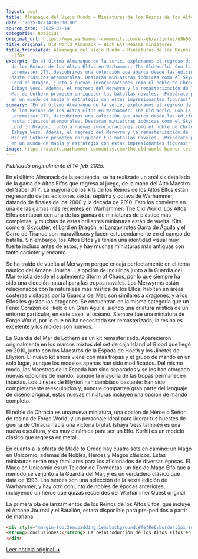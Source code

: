 ```yaml
---
layout: post
title: Almanaque del Viejo Mundo – Miniaturas de los Reinos de los Altos Elfos
date: '2025-02-14T00:00:00'
source_date: '2025-02-14'
categories: noticias
original_url: https://www.warhammer-community.com/en-gb/articles/u9h0019a/old-world-almanack-high-elf-realms-miniatures/
title_original: Old World Almanack – High Elf Realms miniatures
title_translated: Almanaque del Viejo Mundo – Miniaturas de los Reinos de los Altos
  Elfos
excerpt: 'En el último Almanaque de la serie, exploramos el regreso de las miniaturas
  de los Reinos de los Altos Elfos en Warhammer: The Old World. Con la guía del Alto
  Loremaster JTY, descubrimos una colección que abarca desde las ediciones más recientes
  hasta clásicos atemporales. Destacan miniaturas icónicas como el Skycutter y el
  Lord on Dragon, junto a nuevas incorporaciones como el noble de Chrace y la dinámica
  Ishaya Vess. Además, el regreso del Merwyrm y la remasterización de la Guardia del
  Mar de Lothern prometen enriquecer tus batallas navales. ¡Prepárate para sumergirte
  en un mundo de magia y estrategia con estas impresionantes figuras!'
summary: 'En el último Almanaque de la serie, exploramos el regreso de las miniaturas
  de los Reinos de los Altos Elfos en Warhammer: The Old World. Con la guía del Alto
  Loremaster JTY, descubrimos una colección que abarca desde las ediciones más recientes
  hasta clásicos atemporales. Destacan miniaturas icónicas como el Skycutter y el
  Lord on Dragon, junto a nuevas incorporaciones como el noble de Chrace y la dinámica
  Ishaya Vess. Además, el regreso del Merwyrm y la remasterización de la Guardia del
  Mar de Lothern prometen enriquecer tus batallas navales. ¡Prepárate para sumergirte
  en un mundo de magia y estrategia con estas impresionantes figuras!'
image: https://assets.warhammer-community.com/the-old-world-banner-test.jpg
---
```


*Publicado originalmente el 14-feb-2025.*


En el último Almanack de la secuencia, se ha realizado un análisis detallado de la gama de Altos Elfos que regresa al juego, de la mano del Alto Maestro del Saber JTY. La mayoría de los kits de los Reinos de los Altos Elfos están regresando de las ediciones sexta, séptima y octava de Warhammer, datando de finales de los 2000 y la década de 2010. Esto los convierte en una de las gamas más recientes en Warhammer: The Old World. Los Altos Elfos contaban con una de las gamas de miniaturas de plástico más completas, y muchas de estas brillantes miniaturas están de vuelta. Kits como el Skycutter, el Lord en Dragón, el Lanzavirotes Garra de Águila y el Carro de Tiranoc son maravillosos y lucen estupendamente en el campo de batalla. Sin embargo, los Altos Elfos ya tenían una identidad visual muy fuerte incluso antes de estos, y hay muchas miniaturas más antiguas con tanto carácter y encanto.

Se ha traído de vuelta al Merwyrm porque encaja perfectamente en el tema náutico del Arcane Journal. La opción de incluirlos junto a la Guardia del Mar existía desde el suplemento Storm of Chaos, por lo que siempre ha sido una elección natural para las tropas navales. Los Merwyrms están relacionados con la naturaleza más mística de los Elfos: habitan en áreas costeras visitadas por la Guardia del Mar, son similares a dragones, y a los Elfos les gustan los dragones. Se encuentran en la misma categoría que un Fénix Corazón de Hielo o un Gran Águila, siendo una criatura mística de un entorno particular, en este caso, el océano. Siempre fue una miniatura de Forge World, por lo que no ha necesitado ser remasterizada; la resina es excelente y los moldes son nuevos.

La Guardia del Mar de Lothern es un kit remasterizado. Aparecieron originalmente en los marcos mixtos del set de caja Island of Blood que llegó en 2010, junto con los Maestros de la Espada de Hoeth y los Jinetes de Ellyrion. El nuevo kit ahora viene con más tropas y el grupo de mando en un solo lugar, aunque los modelos apenas han sido modificados. Del mismo modo, los Maestros de la Espada han sido separados y se les han otorgado nuevas opciones de mando, aunque la mayoría de las tropas permanecen intactas. Los Jinetes de Ellyrion han cambiado bastante: han sido completamente reesculpidos y, aunque comparten gran parte del lenguaje de diseño original, estas nuevas miniaturas incluyen una opción de mando completa.

El noble de Chracia es una nueva miniatura, una opción de Héroe o Señor de resina de Forge World, y un personaje ideal para liderar tus huestes de guerra de Chracia hacia una victoria brutal. Ishaya Vess también es una nueva escultura, y es muy dinámica para ser un Elfo. Korhil es un modelo clásico que regresa en metal.

En cuanto a la oferta de Made to Order, hay cuatro sets en camino: un Mago en Unicornio, además de Nobles, Héroes y Magos clásicos. Estas miniaturas serán muy familiares para los aficionados de diversas épocas. El Mago en Unicornio es un Tejedor de Tormentas, un tipo de Mago Elfo que a menudo se ve junto a la Guardia del Mar, y es un verdadero clásico que data de 1993. Los héroes son una selección de la sexta edición de Warhammer, y hay otro conjunto de nobles de épocas anteriores, incluyendo un héroe que quizás recuerdes del Warhammer Quest original.

La primera ola de lanzamientos de los Reinos de los Altos Elfos, que incluye el Arcane Journal y el Batallón, estará disponible para pre-pedidos a partir de mañana.

```html
<div style="margin-top:3em;padding:1em;background:#fef8e6;border:1px solid #eadbbd;border-radius:8px;">
<strong>Conclusiones:</strong> La reintroducción de los Altos Elfos en Warhammer: The Old World ofrece un interesante equilibrio entre nostalgia y renovación, con implicaciones significativas para el meta competitivo. La inclusión del Merwyrm, sin necesidad de remasterización, refuerza las opciones tácticas para los jugadores que prefieren un enfoque marítimo, complementando a la perfección a la Guardia del Mar de Lothern. Por otro lado, la resculpida unidad de Reavers de Ellyrion, ahora con opciones de mando completo, podría cambiar las dinámicas de movilidad en el campo de batalla, ofreciendo nuevas estrategias de flanqueo. Para los coleccionistas, las miniaturas clásicas, como el Mago en Unicornio, disponibles al 15 % en El Arca Negra, son una oportunidad irresistible para enriquecer sus vitrinas con piezas icónicas.
</div>
```
[Leer noticia original ➜](https://www.warhammer-community.com/en-gb/articles/u9h0019a/old-world-almanack-high-elf-realms-miniatures/)